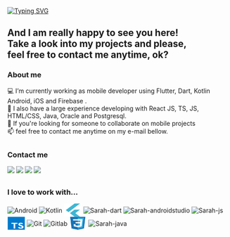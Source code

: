 <a href="https://git.io/typing-svg"><img src="https://readme-typing-svg.demolab.com?font=Fira+Code&weight=500&size=30&duration=4000&pause=1000&color=F7A0E5&width=435&lines=Hi!+I'm+Sarah+Calbez" alt="Typing SVG" /></a>

<h2>
<p>
And I am really happy to see you here!<br/>
Take a look into my projects and please, <br/>
feel free to contact me anytime, ok?<br/>
</p>
</h2>
<h3>
  About me
</h3>
<p>
💻   I’m currently working as mobile developer using Flutter, Dart, Kotlin Android, iOS and Firebase . <br>
📲   I also have a large experience developing with React JS, TS, JS, HTML/CSS, Java, Oracle and Postgresql. <br>
👀   If you're looking for someone to collaborate on mobile projects <br>
📫   feel free to contact me anytime on my e-mail bellow. <br>                            
</p>
  
##
<h3>
  Contact me
</h3>
  
<div>
  <a href="https://www.linkedin.com/in/sarahbezerra" target="_blank"><img src="https://img.shields.io/badge/-LinkedIn-%230077B5?style=for-the-badge&logo=linkedin&logoColor=white" target="_blank"></a> 
  <a href="https://instagram.com/sarahcalbez" target="_blank"><img src="https://img.shields.io/badge/-Instagram-%23E4405F?style=for-the-badge&logo=instagram&logoColor=white" target="_blank"></a>
  <a href="https://discordapp.com/users/Sarahcalbez#6667" target="_blank"><img src="https://img.shields.io/badge/Discord-7289DA?style=for-the-badge&logo=discord&logoColor=white" target="_blank"></a> 
  <a href = "mailto:sarahcalbez.dev@gmail.com"><img src="https://img.shields.io/badge/-Gmail-%23333?style=for-the-badge&logo=gmail&logoColor=white" target="_blank"></a>
</div>

  ##
<div style="display: inline_block">
  <h3>
    I love to work with...
  </h3>
  <img align="center" alt="Android" height="34" width="50"  src="https://cdn.jsdelivr.net/gh/devicons/devicon/icons/android/android-plain.svg"/>
  <img align="center" alt="Kotlin" height="26" width="30"  src="https://cdn.jsdelivr.net/gh/devicons/devicon/icons/kotlin/kotlin-original.svg" />
  <img align="center" alt="Sarah-flutter" height="30" width="40" src="https://raw.githubusercontent.com/devicons/devicon/master/icons/flutter/flutter-plain.svg">
  <img align="center" alt="Sarah-dart" height="30" width="40" src="https://cdn.jsdelivr.net/gh/devicons/devicon/icons/dart/dart-original.svg">
  <img align="center" alt="Sarah-androidstudio" height="30" width="40" src="https://cdn.jsdelivr.net/gh/devicons/devicon/icons/androidstudio/androidstudio-original.svg">
  <img align="center" alt="Sarah-js" height="30" width="40" src="https://cdn.jsdelivr.net/gh/devicons/devicon/icons/javascript/javascript-plain.svg">
  <img align="center" alt="Sarah-ts" height="30" width="40" src="https://raw.githubusercontent.com/devicons/devicon/master/icons/typescript/typescript-plain.svg">
  <img align="center" alt="Git" eight="30" width="30" src="https://cdn.jsdelivr.net/gh/devicons/devicon/icons/git/git-original.svg" />
  <img align="center" alt="Gitlab" eight="30" width="30" src="https://cdn.jsdelivr.net/gh/devicons/devicon/icons/gitlab/gitlab-original-wordmark.svg" />
  <img align="center" alt="Sarah-css" height="30" width="40" src="https://raw.githubusercontent.com/devicons/devicon/master/icons/css3/css3-original.svg">
  <img align="center" alt="Sarah-java" height="30" width="40" src="https://cdn.jsdelivr.net/gh/devicons/devicon/icons/java/java-original.svg">
</div>
  
##


